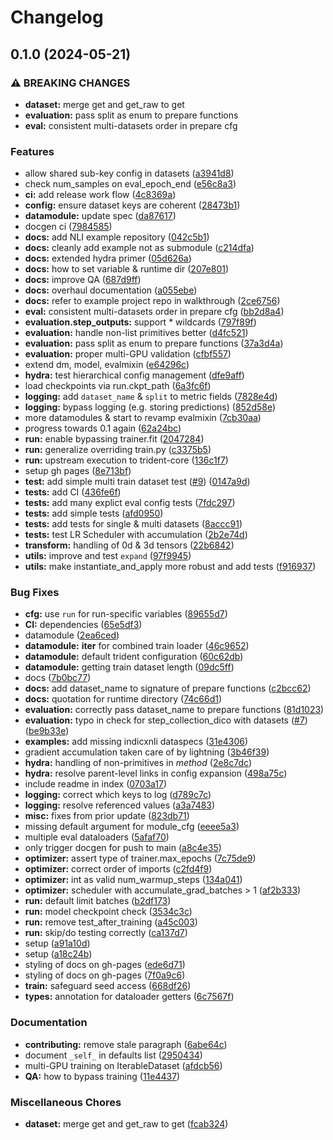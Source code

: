 # Changelog

## 0.1.0 (2024-05-21)


### ⚠ BREAKING CHANGES

* **dataset:** merge get and get_raw to get
* **evaluation:** pass split as enum to prepare functions
* **eval:** consistent multi-datasets order in prepare cfg

### Features

* allow shared sub-key config in datasets ([a3941d8](https://github.com/fdschmidt93/trident/commit/a3941d895bfcebe0c7408c8e2c54c19d5e61a40b))
* check num_samples on eval_epoch_end ([e56c8a3](https://github.com/fdschmidt93/trident/commit/e56c8a3bdd58569b4b743b47f92b6d0a79c5e354))
* **ci:** add release work flow ([4c8369a](https://github.com/fdschmidt93/trident/commit/4c8369a0131532f641986beed19534783302826e))
* **config:** ensure dataset keys are coherent ([28473b1](https://github.com/fdschmidt93/trident/commit/28473b1c27b2ec2418aa7bfb1853e456a7875358))
* **datamodule:** update spec ([da87617](https://github.com/fdschmidt93/trident/commit/da8761707d2f21d5e5560973f1cf6100efc1f815))
* docgen ci ([7984585](https://github.com/fdschmidt93/trident/commit/7984585ab73abb83b3d2ebea41716db9741e641e))
* **docs:** add NLI example repository ([042c5b1](https://github.com/fdschmidt93/trident/commit/042c5b1fd4fad12bc1d20d18c73ad8523957704e))
* **docs:** cleanly add example not as submodule ([c214dfa](https://github.com/fdschmidt93/trident/commit/c214dfaf0bac840355feac506d6ebe23b321defa))
* **docs:** extended hydra primer ([05d626a](https://github.com/fdschmidt93/trident/commit/05d626a0fb4b69ea63a4419a206c9696296f8862))
* **docs:** how to set variable & runtime dir ([207e801](https://github.com/fdschmidt93/trident/commit/207e8011ce9eda118db3bfb8dfefbd59e63ba477))
* **docs:** improve QA ([687d9ff](https://github.com/fdschmidt93/trident/commit/687d9ff584584d2600e551226185590a7c0d9129))
* **docs:** overhaul documentation ([a055ebe](https://github.com/fdschmidt93/trident/commit/a055ebe3fb769787a03e7e45e788ecc1e4de5fa9))
* **docs:** refer to example project repo in walkthrough ([2ce6756](https://github.com/fdschmidt93/trident/commit/2ce6756edb52554e1bd51d9cd1654a1b0bb469ed))
* **eval:** consistent multi-datasets order in prepare cfg ([bb2d8a4](https://github.com/fdschmidt93/trident/commit/bb2d8a4690592d9f1f7eb1b13a83b6e94472506f))
* **evaluation.step_outputs:** support * wildcards ([797f89f](https://github.com/fdschmidt93/trident/commit/797f89f2a2e5e11f206b7c4f7dd5d147104c00e2))
* **evaluation:** handle non-list primitives better ([d4fc521](https://github.com/fdschmidt93/trident/commit/d4fc521cd8523e86a178e850570e6b31703ba0d4))
* **evaluation:** pass split as enum to prepare functions ([37a3d4a](https://github.com/fdschmidt93/trident/commit/37a3d4a2209a630cfa6acd7ea0b64c38b5617548))
* **evaluation:** proper multi-GPU validation ([cfbf557](https://github.com/fdschmidt93/trident/commit/cfbf5579ce581fbc58d76aff02ae602b177d19db))
* extend dm, model, evalmixin ([e64296c](https://github.com/fdschmidt93/trident/commit/e64296cf10d12aa23c3d1becb71abd105119e8fe))
* **hydra:** test hierarchical config management ([dfe9aff](https://github.com/fdschmidt93/trident/commit/dfe9affa027998d6e565f62898b2024a3991cad0))
* load checkpoints via run.ckpt_path ([6a3fc6f](https://github.com/fdschmidt93/trident/commit/6a3fc6fec7e057dc9e4abd1434be32165ad06b90))
* **logging:** add `dataset_name` & `split` to metric fields ([7828e4d](https://github.com/fdschmidt93/trident/commit/7828e4d5774b6260dab224ae44efe7075764b460))
* **logging:** bypass logging (e.g. storing predictions) ([852d58e](https://github.com/fdschmidt93/trident/commit/852d58e52cd8af56b38d3f042fc85f36269f3703))
* more datamodules & start to revamp evalmixin ([7cb30aa](https://github.com/fdschmidt93/trident/commit/7cb30aa5deaf127394e7c01243a7fb29c449e88c))
* progress towards 0.1 again ([62a24bc](https://github.com/fdschmidt93/trident/commit/62a24bc5d34a6e84211e67464532ad24d9f86f40))
* **run:** enable bypassing trainer.fit ([2047284](https://github.com/fdschmidt93/trident/commit/2047284caaaa36dc95bbab86ab2bf2d79df35b61))
* **run:** generalize overriding train.py ([c3375b5](https://github.com/fdschmidt93/trident/commit/c3375b59b80748ba7e0ec952d108eee0c5aa9066))
* **run:** upstream execution to trident-core ([136c1f7](https://github.com/fdschmidt93/trident/commit/136c1f7771c2e75142d49a455efe4509db3630cf))
* setup gh pages ([8e713bf](https://github.com/fdschmidt93/trident/commit/8e713bf5e1829bfd9d793e0491c13703f8291f25))
* **test:** add simple multi train dataset test ([#9](https://github.com/fdschmidt93/trident/issues/9)) ([0147a9d](https://github.com/fdschmidt93/trident/commit/0147a9dda06551656d2b09a1d69764d1ac00425d))
* **tests:** add CI ([436fe6f](https://github.com/fdschmidt93/trident/commit/436fe6f83c41fa6ba423663591e2edc664eac4d2))
* **tests:** add many explict eval config tests ([7fdc297](https://github.com/fdschmidt93/trident/commit/7fdc297cd18a9ba04deae5546818c3938f9cc3c2))
* **tests:** add simple tests ([afd0950](https://github.com/fdschmidt93/trident/commit/afd0950075da860ec734e3e4af7e9c04ea503062))
* **tests:** add tests for single & multi datasets ([8accc91](https://github.com/fdschmidt93/trident/commit/8accc914ad9288bce899d3dfe25d6a23bbde0303))
* **tests:** test LR Scheduler with accumulation ([2b2e74d](https://github.com/fdschmidt93/trident/commit/2b2e74d19fae121f7ef180b7cdb42cf944bf597b))
* **transform:** handling of 0d & 3d tensors ([22b6842](https://github.com/fdschmidt93/trident/commit/22b6842da8f01c9b4933b4ab14d2650275355e48))
* **utils:** improve and test `expand` ([97f9945](https://github.com/fdschmidt93/trident/commit/97f9945ae58ba1047fd770a7b36e1e5b5e3bff37))
* **utils:** make instantiate_and_apply more robust and add tests ([f916937](https://github.com/fdschmidt93/trident/commit/f916937a5e9445c09ebb55d3de7e7873c77d64c8))


### Bug Fixes

* **cfg:** use `run` for run-specific variables ([89655d7](https://github.com/fdschmidt93/trident/commit/89655d7fc9dd50f4d2bc53bfb05d16b344936732))
* **CI:** dependencies ([65e5df3](https://github.com/fdschmidt93/trident/commit/65e5df3fb85826c7842c8c78e4a812f226a48fc9))
* datamodule ([2ea6ced](https://github.com/fdschmidt93/trident/commit/2ea6ced0345f924ebba7e30738d952a78237599b))
* **datamodule:** __iter__ for combined train loader ([46c9652](https://github.com/fdschmidt93/trident/commit/46c9652fed5b90480ec560f339ce0751f985ec24))
* **datamodule:** default trident configuration ([60c62db](https://github.com/fdschmidt93/trident/commit/60c62db5217d4d203a5a16f10c4a7ec544480a88))
* **datamodule:** getting train dataset length ([09dc5ff](https://github.com/fdschmidt93/trident/commit/09dc5ff3a09b3575d0829b74f40b4199dff9992a))
* docs ([7b0bc77](https://github.com/fdschmidt93/trident/commit/7b0bc77133b9fef3deb82177062ce42af8b1cf4c))
* **docs:** add dataset_name to signature of prepare functions ([c2bcc62](https://github.com/fdschmidt93/trident/commit/c2bcc62e3dad7a75e9c83c764c64710c4efc7c5f))
* **docs:** quotation for runtime directory ([74c66d1](https://github.com/fdschmidt93/trident/commit/74c66d1f1d7326c104b1d36ba4dba77bfa90f7f6))
* **evaluation:** correctly pass dataset_name to prepare functions ([81d1023](https://github.com/fdschmidt93/trident/commit/81d10230f79a950bbdc2ec02951908e8f3e84fd2))
* **evaluation:** typo in check for step_collection_dico with datasets ([#7](https://github.com/fdschmidt93/trident/issues/7)) ([be9b33e](https://github.com/fdschmidt93/trident/commit/be9b33edac58f7a5006e1a0d18c7b9de3f5ba0cf))
* **examples:** add missing indicxnli dataspecs ([31e4306](https://github.com/fdschmidt93/trident/commit/31e43065919cafc7ee2ce0716a03d873aa275372))
* gradient accumulation taken care of by lightning ([3b46f39](https://github.com/fdschmidt93/trident/commit/3b46f399493cbfbeadbaaf2c1a74cf20dee15397))
* **hydra:** handling of non-primitives in _method_ ([2e8c7dc](https://github.com/fdschmidt93/trident/commit/2e8c7dc215787317964fa1c718f5e35f73463262))
* **hydra:** resolve parent-level links in config expansion ([498a75c](https://github.com/fdschmidt93/trident/commit/498a75c611435f520838fc4d56f0d4c824c77d50))
* include readme in index ([0703a17](https://github.com/fdschmidt93/trident/commit/0703a17ebb3602480c0118daf2059513e96ea1d1))
* **logging:** correct which keys to log ([d789c7c](https://github.com/fdschmidt93/trident/commit/d789c7c1e1da03a3a4df7ee7f327b993e5b8382d))
* **logging:** resolve referenced values ([a3a7483](https://github.com/fdschmidt93/trident/commit/a3a7483331c4c9e44707f3ab30c7b2fad4a64506))
* **misc:** fixes from prior update ([823db71](https://github.com/fdschmidt93/trident/commit/823db7126111d84848a24e2edfde845d82a05751))
* missing default argument for module_cfg ([eeee5a3](https://github.com/fdschmidt93/trident/commit/eeee5a38bd41852102b8dd23c55fac33d54ac324))
* multiple eval dataloaders ([5afaf70](https://github.com/fdschmidt93/trident/commit/5afaf702a33a825ce5c56f511514f03efe2949d1))
* only trigger docgen for push to main ([a8c4e35](https://github.com/fdschmidt93/trident/commit/a8c4e35d54d863ad6873cba6ba9ac49c17650458))
* **optimizer:** assert type of trainer.max_epochs ([7c75de9](https://github.com/fdschmidt93/trident/commit/7c75de9765bf15eaf05feb90405364d65d7b69f4))
* **optimizer:** correct order of imports ([c2fd4f9](https://github.com/fdschmidt93/trident/commit/c2fd4f9f9465609e45adc90100ab0a0298fa735c))
* **optimizer:** int as valid num_warmup_steps ([134a041](https://github.com/fdschmidt93/trident/commit/134a04188a5269929883632a0056ac654f98b181))
* **optimizer:** scheduler with accumulate_grad_batches &gt; 1 ([af2b333](https://github.com/fdschmidt93/trident/commit/af2b333592fa7643474e03a43ecf5b2aa9898a56))
* **run:** default limit batches ([b2df173](https://github.com/fdschmidt93/trident/commit/b2df173a7163f4edc3941763ba2c9bdaeedcea71))
* **run:** model checkpoint check ([3534c3c](https://github.com/fdschmidt93/trident/commit/3534c3cb72665cc422e8c7e192109c23dd4b68ce))
* **run:** remove test_after_training ([a45c003](https://github.com/fdschmidt93/trident/commit/a45c00386ae9b1f3e649c7448a58e5609f964b3b))
* **run:** skip/do testing correctly ([ca137d7](https://github.com/fdschmidt93/trident/commit/ca137d7a0000d39f30822abe8900ae987ce8c0cf))
* setup ([a91a10d](https://github.com/fdschmidt93/trident/commit/a91a10da11b2ae1a1880de760d2625e1e25e4661))
* setup ([a18c24b](https://github.com/fdschmidt93/trident/commit/a18c24b31f2e72feb54a62883c24eb11700b2c1a))
* styling of docs on gh-pages ([ede6d71](https://github.com/fdschmidt93/trident/commit/ede6d71489d8d74a7b6741f7710ac490e889f03b))
* styling of docs on gh-pages ([7f0a9c6](https://github.com/fdschmidt93/trident/commit/7f0a9c6325b6092326596077f5d1502507f3fb91))
* **train:** safeguard seed access ([668df26](https://github.com/fdschmidt93/trident/commit/668df2616ae6bc03318c4a983c30560db2af377d))
* **types:** annotation for dataloader getters ([6c7567f](https://github.com/fdschmidt93/trident/commit/6c7567f92fdfc7faef24899aa17ec4aa466126d9))


### Documentation

* **contributing:** remove stale paragraph ([6abe64c](https://github.com/fdschmidt93/trident/commit/6abe64ce697f6579e7566db09af2cc068df72b59))
* document `_self_` in defaults list ([2950434](https://github.com/fdschmidt93/trident/commit/29504346845808698ff46d3cc4074dde822ad39b))
* multi-GPU training on IterableDataset ([afdcb56](https://github.com/fdschmidt93/trident/commit/afdcb56941564012358c04df6ebd649147d9e113))
* **QA:** how to bypass training ([11e4437](https://github.com/fdschmidt93/trident/commit/11e4437151033df3631888b41618ba540f73616a))


### Miscellaneous Chores

* **dataset:** merge get and get_raw to get ([fcab324](https://github.com/fdschmidt93/trident/commit/fcab32405f0861ffe4aa0bf2a41cb5af7480e2f9))
